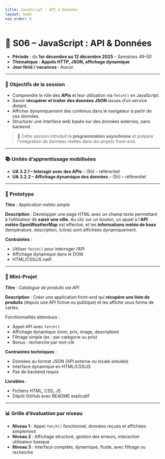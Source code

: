 ```yaml
---
title: JavaScript - API & Données
layout: home
nav_order: 6
---
```


# **📅 S06 – JavaScript : API & Données**

- **Période** : du **1er décembre au 12 décembre 2025** – *Semaines 49–50*
- **Thématique** : **Appels HTTP, JSON, affichage dynamique**
- **Jour férié / vacances** : Aucun

---

### 🧭 Objectifs de la session

* Comprendre le rôle des **APIs** et leur utilisation via `fetch()` en JavaScript.
* Savoir **récupérer et traiter des données JSON** issues d’un service distant.
* Afficher dynamiquement des contenus dans le navigateur à partir de ces données.
* Structurer une interface web basée sur des données externes, sans backend.

> 🔗 Cette session introduit la **programmation asynchrone** et prépare l'intégration de données réelles dans les projets front-end.

---

### 📚 Unités d’apprentissage mobilisées

* **UA 3.2.1 – Interagir avec des APIs** – (5h) – référentiel
* **UA 3.2.2 – Affichage dynamique des données** – (5h) – référentiel

---

### 🧩 Prototype

**Titre** : *Application météo simple*

**Description** :
Développer une page HTML avec un champ texte permettant à l’utilisateur de **saisir une ville**.
Au clic sur un bouton, un appel à l’**API météo OpenWeatherMap** est effectué, et les **informations météo de base** (température, description, icône) sont affichées dynamiquement.

**Contraintes** :

* Utiliser `fetch()` pour interroger l’API
* Affichage dynamique dans le DOM
* HTML/CSS/JS natif

---

### 🧪 Mini-Projet

**Titre** : *Catalogue de produits via API*

**Description** :
Créer une application front-end qui **récupère une liste de produits** (depuis une API fictive ou publique) et les affiche sous forme de cartes.

Fonctionnalités attendues :

* Appel API avec `fetch()`
* Affichage dynamique (nom, prix, image, description)
* Filtrage simple (ex : par catégorie ou prix)
* Bonus : recherche par mot-clé

**Contraintes techniques** :

* Données au format JSON (API externe ou locale simulée)
* Interface dynamique en HTML/CSS/JS
* Pas de backend requis

**Livrables** :

* Fichiers HTML, CSS, JS
* Dépôt GitHub avec README explicatif

---

### 📊 Grille d’évaluation par niveau

* **Niveau 1** : Appel `fetch()` fonctionnel, données reçues et affichées simplement
* **Niveau 2** : Affichage structuré, gestion des erreurs, interaction utilisateur basique
* **Niveau 3** : Interface complète, dynamique, fluide, avec filtrage ou recherche

